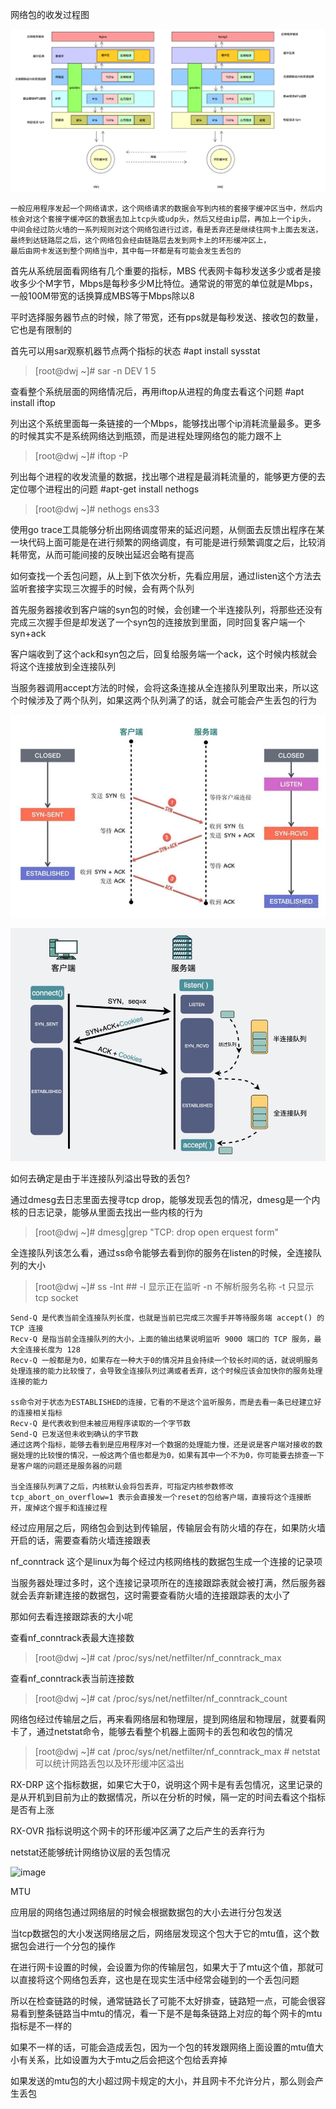 网络包的收发过程图

![image](https://github.com/dwjlw1314/DWJ-PROJECT/raw/master/PictureSource/1.22.1.png)

```
一般应用程序发起一个网络请求，这个网络请求的数据会写到内核的套接字缓冲区当中，然后内核会对这个套接字缓冲区的数据去加上tcp头或udp头，然后又经由ip层，再加上一个ip头，
中间会经过防火墙的一系列规则对这个网络包进行过滤，看是丢弃还是继续往网卡上面去发送，最终到达链路层之后，这个网络包会经由链路层去发到网卡上的环形缓冲区上，
最后由网卡发送到整个网络当中，其中每一环都是有可能会发生丢包的
```

首先从系统层面看网络有几个重要的指标，MBS 代表网卡每秒发送多少或者是接收多少个M字节，Mbps是每秒多少M比特位。通常说的带宽的单位就是Mbps，一般100M带宽的话换算成MBS等于Mbps除以8

平时选择服务器节点的时候，除了带宽，还有pps就是每秒发送、接收包的数量，它也是有限制的

首先可以用sar观察机器节点两个指标的状态 #apt install sysstat
>[root@dwj ~]# sar -n DEV 1 5

查看整个系统层面的网络情况后，再用iftop从进程的角度去看这个问题 #apt install iftop

列出这个系统里面每一条链接的一个Mbps，能够找出哪个ip消耗流量最多。更多的时候其实不是系统网络达到瓶颈，而是进程处理网络包的能力跟不上
>[root@dwj ~]# iftop -P

列出每个进程的收发流量的数据，找出哪个进程是最消耗流量的，能够更方便的去定位哪个进程出的问题 #apt-get install nethogs
>[root@dwj ~]# nethogs ens33

使用go trace工具能够分析出网络调度带来的延迟问题，从侧面去反馈出程序在某一块代码上面可能是在进行频繁的网络调度，有可能是进行频繁调度之后，比较消耗带宽，从而可能间接的反映出延迟会略有提高

如何查找一个丢包问题，从上到下依次分析，先看应用层，通过listen这个方法去监听套接字实现三次握手的时候，会有两个队列

首先服务器接收到客户端的syn包的时候，会创建一个半连接队列，将那些还没有完成三次握手但是却发送了一个syn包的连接放到里面，同时回复客户端一个syn+ack

客户端收到了这个ack和syn包之后，回复给服务端一个ack，这个时候内核就会将这个连接放到全连接队列

当服务器调用accept方法的时候，会将这条连接从全连接队列里取出来，所以这个时候涉及了两个队列，如果这两个队列满了的话，就会可能会产生丢包的行为

![image](https://github.com/dwjlw1314/DWJ-PROJECT/raw/master/PictureSource/1.22.2.jpg)

![image](https://github.com/dwjlw1314/DWJ-PROJECT/raw/master/PictureSource/1.22.3.jpg)

如何去确定是由于半连接队列溢出导致的丢包?

通过dmesg去日志里面去搜寻tcp drop，能够发现丢包的情况，dmesg是一个内核的日志记录，能够从里面去找出一些内核的行为
>[root@dwj ~]# dmesg|grep "TCP: drop open erquest form"

全连接队列该怎么看，通过ss命令能够去看到你的服务在listen的时候，全连接队列的大小
>[root@dwj ~]# ss -lnt  ## -l 显示正在监听 -n 不解析服务名称 -t 只显示 tcp socket

```
Send-Q 是代表当前全连接队列长度，也就是当前已完成三次握手并等待服务端 accept() 的 TCP 连接
Recv-Q 是指当前全连接队列的大小，上面的输出结果说明监听 9000 端口的 TCP 服务，最大全连接长度为 128
Recv-Q 一般都是为0，如果存在一种大于0的情况并且会持续一个较长时间的话，就说明服务处理连接的能力比较慢了，会导致全连接队列过满或者丢弃，这个时候应该会加快你的服务处理连接的能力

ss命令对于状态为ESTABLISHED的连接，它看的不是这个监听服务，而是去看一条已经建立好的连接相关指标
Recv-Q 是代表收到但未被应用程序读取的一个字节数
Send-Q 已发送但未收到确认的字节数
通过这两个指标，能够去看到是应用程序对一个数据的处理能力慢，还是说是客户端对接收的数据处理的比较慢的情况，一般这两个值也都是为0，如果有其中一个不为0，你可能要去排查一下是客户端的问题还是服务器的问题

当全连接队列满了之后，内核默认会将包丢弃，可指定内核参数修改
tcp_abort_on_overflow=1 表示会直接发一个reset的包给客户端，直接将这个连接断开，废掉这个握手和连接过程
```

经过应用层之后，网络包会到达到传输层，传输层会有防火墙的存在，如果防火墙开启的话，需要查看防火墙连接跟表

nf_conntrack 这个是linux为每个经过内核网络栈的数据包生成一个连接的记录项

当服务器处理过多时，这个连接记录项所在的连接跟踪表就会被打满，然后服务器就会丢弃新建连接的数据包，这时需要查看防火墙的连接跟踪表的太小了


那如何去看连接跟踪表的大小呢

查看nf_conntrack表最大连接数
>[root@dwj ~]# cat /proc/sys/net/netfilter/nf_conntrack_max

查看nf_conntrack表当前连接数
>[root@dwj ~]# cat /proc/sys/net/netfilter/nf_conntrack_count

网络包经过传输层之后，再来看网络层和物理层，提到网络层和物理层，就要看网卡了，通过netstat命令，能够去看整个机器上面网卡的丢包和收包的情况
>[root@dwj ~]# cat /proc/sys/net/netfilter/nf_conntrack_max   # netstat可以统计网路丢包以及环形缓冲区溢出

RX-DRP 这个指标数据，如果它大于0，说明这个网卡是有丢包情况，这里记录的是从开机到目前为止的数据情况，所以在分析的时候，隔一定的时间去看这个指标是否有上涨

RX-OVR 指标说明这个网卡的环形缓冲区满了之后产生的丢弃行为

netstat还能够统计网络协议层的丢包情况

![image](https://github.com/dwjlw1314/DWJ-PROJECT/raw/master/PictureSource/1.22.4.jpg)

MTU

应用层的网络包通过网络层的时候会根据数据包的大小去进行分包发送

当tcp数据包的大小发送网络层之后，网络层发现这个包大于它的mtu值，这个数据包会进行一个分包的操作

在进行网卡设置的时候，会设置为你的传输层包，如果大于了mtu这个值，那就可以直接将这个网络包丢弃，这也是在现实生活中经常会碰到的一个丢包问题

所以在检查链路的时候，通常链路长了可能不太好排查，链路短一点，可能会很容易看到整条链路当中mtu的情况，看一下是不是每条链路上对应的每个网卡的mtu指标是不一样的

如果不一样的话，可能会造成丢包，因为一个包的转发跟网络上面设置的mtu值大小有关系，比如设置为大于mtu之后会把这个包给丢弃掉

如果发送的mtu包的大小超过网卡规定的大小，并且网卡不允许分片，那么则会产生丢包
